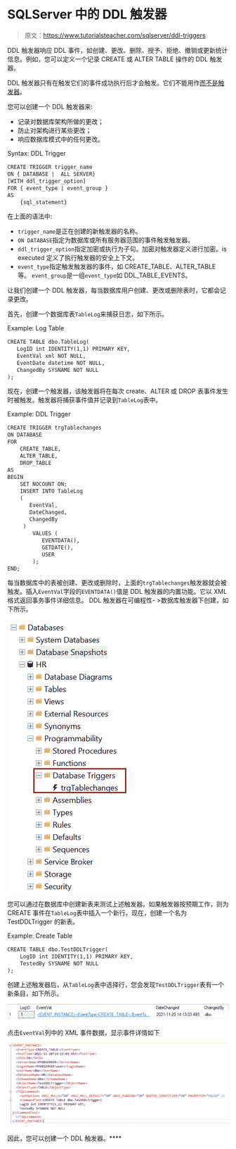 # SQLServer 中的 DDL 触发器

> 原文：<https://www.tutorialsteacher.com/sqlserver/ddl-triggers>

DDL 触发器响应 DDL 事件，如创建、更改、删除、授予、拒绝、撤销或更新统计信息。例如，您可以定义一个记录 CREATE 或 ALTER TABLE 操作的 DDL 触发器。

DDL 触发器只有在触发它们的事件成功执行后才会触发。它们不能用作[而不是触发器](/sqlserver/triggers#insteadof-triggers)。

您可以创建一个 DDL 触发器来:

*   记录对数据库架构所做的更改；
*   防止对架构进行某些更改；
*   响应数据库模式中的任何更改。

Syntax: DDL Trigger 

```
CREATE TRIGGER trigger_name
ON { DATABASE |  ALL SERVER}
[WITH ddl_trigger_option]
FOR { event_type | event_group }
AS 
    {sql_statement} 
```

在上面的语法中:

*   `trigger_name`是正在创建的新触发器的名称。
*   `ON DATABASE`指定为数据库或所有服务器范围的事件触发触发器。
*   `ddl_trigger_option`指定加密或执行为子句。加密对触发器定义进行加密。is executed 定义了执行触发器的安全上下文。
*   `event_type`指定触发触发器的事件，如 CREATE_TABLE、ALTER_TABLE 等。 `event_group`是一组`event_type`如 DDL_TABLE_EVENTS。

让我们创建一个 DDL 触发器，每当数据库用户创建、更改或删除表时，它都会记录更改。

首先，创建一个数据库表`TableLog`来捕获日志，如下所示。

Example: Log Table 

```
CREATE TABLE dbo.TableLog(
   LogID int IDENTITY(1,1) PRIMARY KEY,
   EventVal xml NOT NULL,
   EventDate datetime NOT NULL,
   ChangedBy SYSNAME NOT NULL
); 
```

现在，创建一个触发器，该触发器将在每次 create、ALTER 或 DROP 表事件发生时被触发。触发器将捕获事件值并记录到`TableLog`表中。

Example: DDL Trigger 

```
CREATE TRIGGER trgTablechanges
ON DATABASE
FOR	
    CREATE_TABLE,
    ALTER_TABLE, 
    DROP_TABLE
AS
BEGIN
    SET NOCOUNT ON;
    INSERT INTO TableLog
    (
       EventVal,
       DateChanged,
       ChangedBy
     )
        VALUES (
           EVENTDATA(),
           GETDATE(),
           USER
        );
END; 
```

每当数据库中的表被创建、更改或删除时，上面的`trgTablechanges`触发器就会被触发。插入`EventVal`字段的`EVENTDATA()`值是 DDL 触发器的内置功能。它以 XML 格式返回事务事件详细信息。 DDL 触发器在可编程性- >数据库触发器下创建，如下所示。

[![](img/1292ef2aa4459993f5608a4084ebbe81.png)](../../Content/images/sqlserver/ddl-trigger.png)

您可以通过在数据库中创建新表来测试上述触发器。如果触发器按预期工作，则为 CREATE 事件在`TableLog`表中插入一个新行。现在，创建一个名为 TestDDLTrigger 的新表。

Example: Create Table 

```
CREATE TABLE dbo.TestDDLTrigger(
    LogID int IDENTITY(1,1) PRIMARY KEY,
    TestedBy SYSNAME NOT NULL
); 
```

创建上述触发器后，从`TableLog`表中选择行，您会发现`TestDDLTrigger`表有一个新条目，如下所示。

[![](img/acc497a953e56b79cc5cd13cc0fd0e38.png)](../../Content/images/sqlserver/triggers5.png)

点击`EventVal`列中的 XML 事件数据，显示事件详情如下

[![](img/296bee869097f6f6ff484f42606d6b19.png)](../../Content/images/sqlserver/triggers6.png)

因此，您可以创建一个 DDL 触发器。****